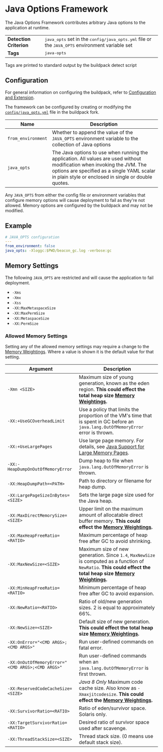 # Java Options Framework
The Java Options Framework contributes arbitrary Java options to the application at runtime.


<table>
  <tr>
    <td><strong>Detection Criterion</strong></td>
    <td><tt>java_opts</tt> set in the <tt>config/java_opts.yml</tt> file or the <tt>JAVA_OPTS</tt> environment variable set</td>
  </tr>
  <tr>
    <td><strong>Tags</strong></td>
    <td><tt>java-opts</tt></td>
  </tr>
</table>
Tags are printed to standard output by the buildpack detect script


## Configuration
For general information on configuring the buildpack, refer to [Configuration and Extension][].

The framework can be configured by creating or modifying the [`config/java_opts.yml`][] file in the buildpack fork.

| Name | Description
| ---- | -----------
| `from_environment` | Whether to append the value of the `JAVA_OPTS` environment variable to the collection of Java options
| `java_opts` | The Java options to use when running the application. All values are used without modification when invoking the JVM. The options are specified as a single YAML scalar in plain style or enclosed in single or double quotes.

Any `JAVA_OPTS` from either the config file or environment variables that configure memory options will cause deployment to fail as they're not allowed. Memory options are configured by the buildpack and may not be modified.

## Example
```yaml
# JAVA_OPTS configuration
---
from_environment: false
java_opts: -Xloggc:$PWD/beacon_gc.log -verbose:gc
```

## Memory Settings

The following `JAVA_OPTS` are restricted and will cause the application to fail deployment.

* `-Xms`
* `-Xmx`
* `-Xss`
* `-XX:MaxMetaspaceSize`
* `-XX:MaxPermSize`
* `-XX:MetaspaceSize`
* `-XX:PermSize`

### Allowed Memory Settings

Setting any of the allowed memory settings may require a change to the [Memory Weightings]. Where a value is shown it is the default value for that setting.

| Argument| Description
| ------- | -----------
| `-Xmn <SIZE>` | Maximum size of young generation, known as the eden region. **This could effect the total heap size [Memory Weightings].**
| `-XX:+UseGCOverheadLimit` | Use a policy that limits the proportion of the VM's time that is spent in GC before an `java.lang.OutOfMemoryError` error is thrown.
| `-XX:+UseLargePages` | Use large page memory. For details, see [Java Support for Large Memory Pages].
| `-XX:-HeapDumpOnOutOfMemoryError` | Dump heap to file when `java.lang.OutOfMemoryError` is thrown.
| `-XX:HeapDumpPath=<PATH>` | Path to directory or filename for heap dump.
| `-XX:LargePageSizeInBytes=<SIZE>` | Sets the large page size used for the Java heap.
| `-XX:MaxDirectMemorySize=<SIZE>` | Upper limit on the maximum amount of allocatable direct buffer memory. **This could effect the [Memory Weightings].**
| `-XX:MaxHeapFreeRatio=<RATIO>` | Maximum percentage of heap free after GC to avoid shrinking.
| `-XX:MaxNewSize=<SIZE>` | Maximum size of new generation. Since `1.4`, `MaxNewSize` is computed as a function of `NewRatio`. **This could effect the total heap size [Memory Weightings].**
| `-XX:MinHeapFreeRatio=<RATIO>` | Minimum percentage of heap free after GC to avoid expansion.
| `-XX:NewRatio=<RATIO>` | Ratio of old/new generation sizes. 2 is equal to approximately 66%.
| `-XX:NewSize=<SIZE>` | Default size of new generation. **This could effect the total heap size [Memory Weightings].**
| `-XX:OnError="<CMD ARGS>;<CMD ARGS>"` | Run user-defined commands on fatal error.
| `-XX:OnOutOfMemoryError="<CMD ARGS>;<CMD ARGS>"` | Run user-defined commands when an `java.lang.OutOfMemoryError` is first thrown.
| `-XX:ReservedCodeCacheSize=<SIZE>` | _Java 8 Only_ Maximum code cache size. Also know as `-Xmaxjitcodesize`. **This could effect the [Memory Weightings].**
| `-XX:SurvivorRatio=<RATIO>` | Ratio of eden/survivor space. Solaris only.
| `-XX:TargetSurvivorRatio=<RATIO>` | Desired ratio of survivor space used after scavenge.
| `-XX:ThreadStackSize=<SIZE>` | Thread stack size. (0 means use default stack size).

[`config/java_opts.yml`]: ../config/java_opts.yml
[Configuration and Extension]: ../README.md#configuration-and-extension
[Java Support for Large Memory Pages]: http://www.oracle.com/technetwork/java/javase/tech/largememory-jsp-137182.html
[Memory Weightings]: jre-open_jdk_jre.md#memory-weightings
